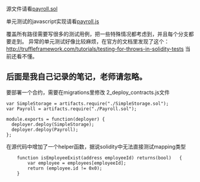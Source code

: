 
源文件请看[payroll.sol](payroll.sol)

单元测试的javascript实现请看[payroll.js](payroll.js)

覆盖所有路径需要写很多的测试用例，把一些特殊情况都考虑到，并且每个分支都要走到。
异常的单元测试好像比较麻烦，在官方的文档里发现了这个：
http://truffleframework.com/tutorials/testing-for-throws-in-solidity-tests
当前还看不懂。


## 后面是我自己记录的笔记，老师请忽略。


要部署一个合约，需要在migrations里修改 2_deploy_contracts.js文件
```
var SimpleStorage = artifacts.require("./SimpleStorage.sol");
var Payroll = artifacts.require("./Payroll.sol");

module.exports = function(deployer) {
  deployer.deploy(SimpleStorage);
  deployer.deploy(Payroll);
};
```



在源代码中增加了一个helper函数，据说solidity中无法直接测试mapping类型
```
    function isEmployeeExist(address employeeId) returns(bool)   {
        var employee = employees[employeeId];
        return (employee.id != 0x0);
    }
```
